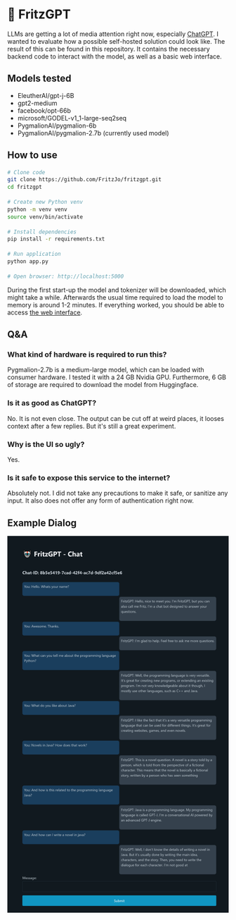 # 🤖 FritzGPT
LLMs are getting a lot of media attention right now, especially [ChatGPT](https://chat.openai.com/).
I wanted to evaluate how a possible self-hosted solution could look like. 
The result of this can be found in this repository. 
It contains the necessary backend code to interact with the model, as well as a basic web interface.

## Models tested
* EleutherAI/gpt-j-6B
* gpt2-medium
* facebook/opt-66b
* microsoft/GODEL-v1_1-large-seq2seq
* PygmalionAI/pygmalion-6b
* PygmalionAI/pygmalion-2.7b (currently used model)

## How to use
```bash
# Clone code
git clone https://github.com/FritzJo/fritzgpt.git
cd fritzgpt

# Create new Python venv
python -m venv venv
source venv/bin/activate

# Install dependencies
pip install -r requirements.txt

# Run application
python app.py

# Open browser: http://localhost:5000
```
During the first start-up the model and tokenizer will be downloaded, which might take a while. Afterwards the usual time required to load the model to memory is around 1-2 minutes.
If everything worked, you should be able to access [the web interface](http://localhost:5000).
## Q&A
### What kind of hardware is required to run this?
Pygmalion-2.7b is a medium-large model, which can be loaded with consumer hardware. I tested it with a 24 GB Nvidia GPU.
Furthermore, 6 GB of storage are required to download the model from Huggingface.

### Is it as good as ChatGPT?
No. It is not even close. The output can be cut off at weird places, it looses context after a few replies. But it's still a great experiment.

### Why is the UI so ugly?
Yes.

### Is it safe to expose this service to the internet?
Absolutely not. I did not take any precautions to make it safe, or sanitize any input. It also does not offer any form of authentication right now.

## Example Dialog
![Example Dialog](./example.png)